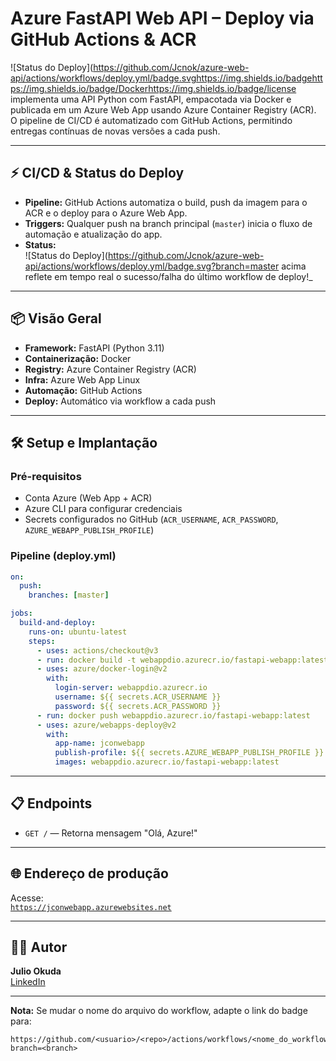 # Azure FastAPI Web API – Deploy via GitHub Actions & ACR

![Status do Deploy](https://github.com/Jcnok/azure-web-api/actions/workflows/deploy.yml/badge.svghttps://img.shields.io/badgehttps://img.shields.io/badge/Dockerhttps://img.shields.io/badge/license implementa uma API Python com FastAPI, empacotada via Docker e publicada em um Azure Web App usando Azure Container Registry (ACR). O pipeline de CI/CD é automatizado com GitHub Actions, permitindo entregas contínuas de novas versões a cada push.

***

## ⚡️ CI/CD & Status do Deploy

- **Pipeline:** GitHub Actions automatiza o build, push da imagem para o ACR e o deploy para o Azure Web App.
- **Triggers:** Qualquer push na branch principal (`master`) inicia o fluxo de automação e atualização do app.
- **Status:**  
  ![Status do Deploy](https://github.com/Jcnok/azure-web-api/actions/workflows/deploy.yml/badge.svg?branch=master acima reflete em tempo real o sucesso/falha do último workflow de deploy!_

***

## 📦 Visão Geral

- **Framework:** FastAPI (Python 3.11)
- **Containerização:** Docker
- **Registry:** Azure Container Registry (ACR)
- **Infra:** Azure Web App Linux
- **Automação:** GitHub Actions
- **Deploy:** Automático via workflow a cada push

***

## 🛠️ Setup e Implantação

### Pré-requisitos

- Conta Azure (Web App + ACR)
- Azure CLI para configurar credenciais
- Secrets configurados no GitHub (`ACR_USERNAME`, `ACR_PASSWORD`, `AZURE_WEBAPP_PUBLISH_PROFILE`)

### Pipeline (deploy.yml)

```yaml
on:
  push:
    branches: [master]

jobs:
  build-and-deploy:
    runs-on: ubuntu-latest
    steps:
      - uses: actions/checkout@v3
      - run: docker build -t webappdio.azurecr.io/fastapi-webapp:latest .
      - uses: azure/docker-login@v2
        with:
          login-server: webappdio.azurecr.io
          username: ${{ secrets.ACR_USERNAME }}
          password: ${{ secrets.ACR_PASSWORD }}
      - run: docker push webappdio.azurecr.io/fastapi-webapp:latest
      - uses: azure/webapps-deploy@v2
        with:
          app-name: jconwebapp
          publish-profile: ${{ secrets.AZURE_WEBAPP_PUBLISH_PROFILE }}
          images: webappdio.azurecr.io/fastapi-webapp:latest
```

***

## 📋 Endpoints

- `GET /` — Retorna mensagem "Olá, Azure!"

***

## 🌐 Endereço de produção

Acesse:  
[`https://jconwebapp.azurewebsites.net`](https://jconwebapp.azurewebsites.net)

***

## 👨‍💻 Autor

**Julio Okuda**  
[LinkedIn](https://www.linkedin.com/in/julio-okuda/)

***

**Nota:** Se mudar o nome do arquivo do workflow, adapte o link do badge para:  
```
https://github.com/<usuario>/<repo>/actions/workflows/<nome_do_workflow>.yml/badge.svg?branch=<branch>
```

